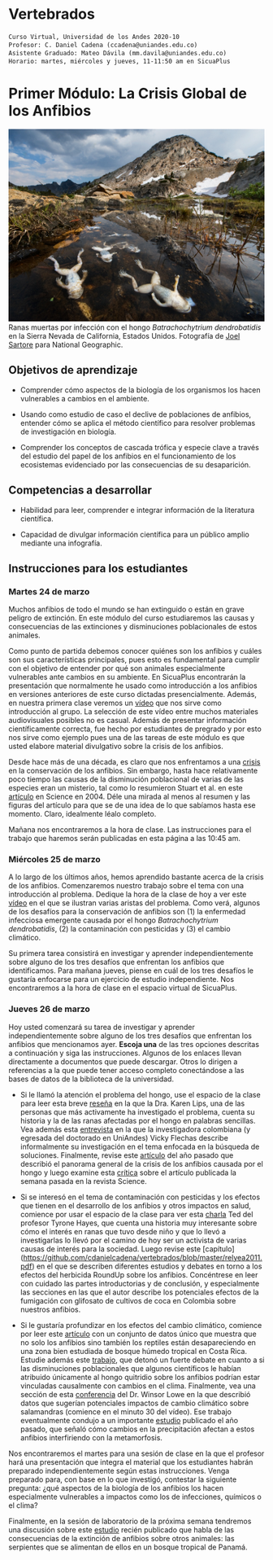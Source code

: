 # Vertebrados
    
    Curso Virtual, Universidad de los Andes 2020-10
    Profesor: C. Daniel Cadena (ccadena@uniandes.edu.co)
    Asistente Graduado: Mateo Dávila (mm.davila@uniandes.edu.co)
    Horario: martes, miércoles y jueves, 11-11:50 am en SicuaPlus
            
# Primer Módulo: La Crisis Global de los Anfibios

![](ranas.jpg)
    Ranas muertas por infección con el hongo *Batrachochytrium dendrobatidis* en la Sierra Nevada de California, Estados Unidos. Fotografía de [Joel Sartore](https://www.instagram.com/joelsartore/?hl=en) para National Geographic.
    
## Objetivos de aprendizaje

-	Comprender cómo aspectos de la biología de los organismos los hacen vulnerables a cambios en el ambiente.

-	Usando como estudio de caso el declive de poblaciones de anfibios, entender cómo se aplica el método científico para resolver problemas de investigación en biología.

-	Comprender los conceptos de cascada trófica y especie clave a través del estudio del papel de los anfibios en el funcionamiento de los ecosistemas evidenciado por las consecuencias de su desaparición.

## Competencias a desarrollar

-	Habilidad para leer, comprender e integrar información de la literatura científica.

-	Capacidad de divulgar información científica para un público amplio mediante una infografía.

## Instrucciones para los estudiantes

### Martes 24 de marzo

Muchos anfibios de todo el mundo se han extinguido o están en grave peligro de extinción. En este módulo del curso estudiaremos las causas y consecuencias de las extinciones y disminuciones poblacionales de estos animales.

Como punto de partida debemos conocer quiénes son los anfibios y cuáles son sus características principales, pues esto es fundamental para cumplir con el objetivo de entender por qué son animales especialmente vulnerables ante cambios en su ambiente. En SicuaPlus encontrarán la presentación que normalmente he usado como introducción a los anfibios en versiones anteriores de este curso dictadas presencialmente. Además, en nuestra primera clase veremos un [vídeo](https://youtu.be/U2gz2ke8kik) que nos sirve como introducción al grupo. La selección de este vídeo entre muchos materiales audiovisuales posibles no es casual. Además de presentar información científicamente correcta, fue hecho por estudiantes de pregrado y por esto nos sirve como ejemplo pues una de las tareas de este módulo es que usted elabore material divulgativo sobre la crisis de los anfibios.

Desde hace más de una década, es claro que nos enfrentamos a una [crisis](https://www.pnas.org/content/105/Supplement_1/11466) en la conservación de los anfibios. Sin embargo, hasta hace relativamente poco tiempo las causas de la disminución poblacional de varias de las especies eran un misterio, tal como lo resumieron Stuart et al. en este [artículo](https://pdfs.semanticscholar.org/aaeb/e0ee4e89838171b5bccd1d6c74cfa652c280.pdf?_ga=2.51507628.421737405.1584920555-1139811814.1584920555) en Science en 2004. Déle una mirada al menos al resumen y las figuras del artículo para que se de una idea de lo que sabíamos hasta ese momento. Claro, idealmente léalo completo.

Mañana nos encontraremos a la hora de clase. Las instrucciones para el trabajo que haremos serán publicadas en esta página a las 10:45 am.

### Miércoles 25 de marzo

A lo largo de los últimos años, hemos aprendido bastante acerca de la crisis de los anfibios. Comenzaremos nuestro trabajo sobre el tema  con una introducción al problema. Dedique la hora de la clase de hoy a ver este [vídeo](https://youtu.be/1_cGPLO8dos) en el que se ilustran varias aristas del problema. Como verá, algunos de los desafíos para la conservación de anfibios son (1) la enfermedad infecciosa emergente causada por el hongo *Batrachochytrium dendrobatidis*, (2) la contaminación con pesticidas y (3) el cambio climático.

Su primera tarea consistirá en investigar y aprender independientemente sobre alguno de los tres desafíos que enfrentan los anfibios que identificamos. Para mañana jueves, piense en cuál de los tres desafíos le gustaría enfocarse para un ejercicio de estudio independiente. Nos encontraremos a la hora de clase en el espacio virtual de SicuaPlus.

### Jueves 26 de marzo

Hoy usted comenzará su tarea de investigar y aprender independientemente sobre alguno de los tres desafíos que enfrentan los anfibios que mencionamos ayer. **Escoja una** de las tres opciones descritas a continuación y siga las instrucciones. Algunos de los enlaces llevan directamente a documentos que puede descargar. Otros lo dirigen a referencias a la que puede tener acceso completo conectándose a las bases de datos de la biblioteca de la universidad.

- Si le llamó la atención el problema del hongo, use el espacio de la clase para leer esta breve [reseña](https://journals.plos.org/plosbiology/article?id=10.1371/journal.pbio.2003080) en la que la Dra. Karen Lips, una de las personas que más activamente ha investigado el problema, cuenta su historia y la de las ranas afectadas por el hongo en palabras sencillas. Vea además esta [entrevista](https://youtu.be/S8-5kx_Fc8g) en la que la investigadora colombiana (y egresada del doctorado en UniAndes) Vicky Flechas describe informalmente su investigación en el tema enfocada en la búsqueda de soluciones. Finalmente, revise este [artículo](https://science.sciencemag.org/content/363/6434/1459
) del año pasado que describió el panorama general de la crisis de los anfibios causada por el hongo y luego examine esta [crítica](https://science.sciencemag.org/content/367/6484/eaay1838.abstract
) sobre el artículo publicada la semana pasada en la revista Science. 

- Si se interesó en el tema de contaminación con pesticidas y los efectos que tienen en el desarrollo de los anfibios y otros impactos en salud, comience por usar el espacio de la clase para ver esta [charla](https://youtu.be/Hu0IXMTFY9Q) Ted del profesor Tyrone Hayes, que cuenta una historia muy interesante sobre cómo el interés en ranas que tuvo desde niño y que lo llevó a investigarlas lo llevó por el camino de hoy ser un activista de varias causas de interés para la sociedad. Luego revise este [capítulo] (https://github.com/cdanielcadena/vertebrados/blob/master/relyea2011.pdf) en el que se describen diferentes estudios y debates en torno a los efectos del herbicida RoundUp sobre los anfibios. Concéntrese en leer con cuidado las partes introductorias y de conclusión, y especialmente las secciones en las que el autor describe los potenciales efectos de la fumigación con glifosato de cultivos de coca en Colombia sobre nuestros anfibios.

- Si le gustaría profundizar en los efectos del cambio climático, comience por leer este [artículo](https://www.pnas.org/content/pnas/104/20/8352.full.pdf) con un conjunto de datos único que muestra que no solo los anfibios sino también los reptiles están desapareciendo en una zona bien estudiada de bosque húmedo tropical en Costa Rica. Estudie además este [trabajo](https://www.nature.com/articles/nature04246), que detonó un fuerte debate en cuanto a si las disminuciones poblacionales que algunos científicos le habían atribuido únicamente al hongo quitridio sobre los anfibios podrían estar vinculadas causalmente con cambios en el clima. Finalmente, vea una sección de esta [conferencia](https://vimeo.com/93283825) del Dr. Winsor Lowe en la que describió datos que sugerían potenciales impactos de cambio climático sobre salamandras (comience en el minuto 30 del vídeo). Ese trabajo eventualmente condujo a un importante [estudio](https://www.pnas.org/content/116/39/19563) publicado el año pasado, que señaló cómo cambios en la precipitación afectan a estos anfibios interfiriendo con la metamorfosis.

Nos encontraremos el martes para una sesión de clase en la que el profesor hará una presentación que integra el material que los estudiantes habrán preparado independientemente según estas instrucciones. Venga preparado para, con base en lo que investigó, contestar la siguiente pregunta: ¿qué aspectos de la biología de los anfibios los hacen especialmente vulnerables a impactos como los de infecciones, químicos o el clima?

Finalmente, en la sesión de laboratorio de la próxima semana tendremos una discusión sobre este [estudio](https://science.sciencemag.org/content/367/6479/814) recién publicado que habla de las consecuencias de la extinción de anfibios sobre otros animales: las serpientes que se alimentan de ellos en un bosque tropical de Panamá.
